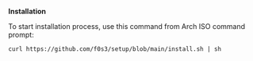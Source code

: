 **Installation**

To start installation process, use this command from Arch ISO command prompt:

`
curl https://github.com/f0s3/setup/blob/main/install.sh | sh
`

